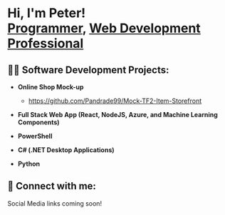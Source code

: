 <h1>Hi, I'm Peter! <br/><a href="https://github.com/Pandrade99">Programmer</a>, <a href="https://www.linkedin.com/in/peter-m-andrade/">Web Development Professional</a>

<h2>👨‍💻 Software Development Projects:</h2>

- <b>Online Shop Mock-up</b><br />
  - https://github.com/Pandrade99/Mock-TF2-Item-Storefront
  
- <b>Full Stack Web App (React, NodeJS, Azure, and Machine Learning Components)</b>
 
- <b>PowerShell</b>
 
- <b>C# (.NET Desktop Applications)</b>
 
- <b>Python</b>
  

<h2> 🤳 Connect with me:</h2>

Social Media links coming soon!
